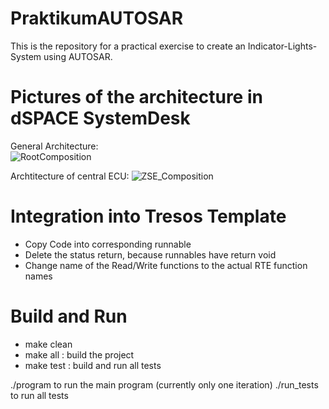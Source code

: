 # PraktikumAUTOSAR
This is the repository for a practical exercise to create an Indicator-Lights-System using AUTOSAR.

# Pictures of the architecture in dSPACE SystemDesk
General Architecture:  
![RootComposition](https://github.com/user-attachments/assets/bf357a6a-6e1a-4ad2-b0d7-52ce0a2e9ffa)


Archtitecture of central ECU:
![ZSE_Composition](https://github.com/user-attachments/assets/9ca3b0e4-3738-4657-86f9-066aa25271ad)

# Integration into Tresos Template
- Copy Code into corresponding runnable
- Delete the status return, because runnables have return void
- Change name of the Read/Write functions to the actual RTE function names

# Build and Run
- make clean
- make all : build the project
- make test : build and run all tests

./program to run the main program (currently only one iteration)
./run_tests to run all tests 